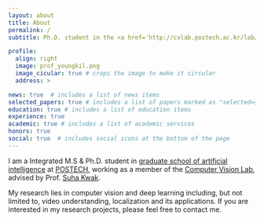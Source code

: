 ```yaml
---
layout: about
title: About
permalink: /
subtitle: Ph.D. student in the <a href='http://cvlab.postech.ac.kr/lab/'>Computer Vision Lab</a> at <a href='https://postech.ac.kr/eng/'>POSTECH</a>.

profile:
  align: right
  image: prof_youngkil.png
  image_cicular: true # crops the image to make it circular
  address: > 

news: true  # includes a list of news items
selected_papers: true # includes a list of papers marked as "selected={true}"
education: true # includes a list of education items
experience: true 
academic: true # includes a list of academic services
honors: true 
social: true  # includes social icons at the bottom of the page
---
```


I am a Integrated M.S & Ph.D. student in [graduate school of artificial intelligence](https://ai.postech.ac.kr/) at [POSTECH](https://postech.ac.kr/eng/), working as a member of the [Computer Vision Lab](http://cvlab.postech.ac.kr/lab/), advised by Prof. [Suha Kwak](https://suhakwak.github.io/).

My research lies in computer vision and deep learning including, but not limited to, video understanding, localization and its applications.
If you are interested in my research projects, please feel free to contact me.
